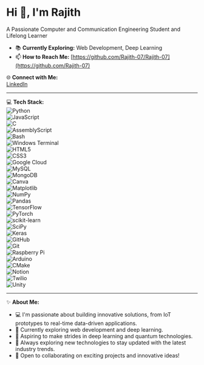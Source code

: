 # Hi 👋, I'm Rajith

A Passionate Computer and Communication Engineering Student and Lifelong Learner

- 📚 **Currently Exploring:** Web Development, Deep Learning
- 📫 **How to Reach Me:** [https://github.com/Rajith-07/Rajith-07](https://github.com/Rajith-07)

🌐 **Connect with Me:**  
[LinkedIn](https://www.linkedin.com/in/rajith-s-582697235/) <!-- Replace with your LinkedIn URL if applicable -->

---

💻 **Tech Stack:**  
![Python](https://img.shields.io/badge/Python-3776AB?style=flat-square&logo=python&logoColor=white)  
![JavaScript](https://img.shields.io/badge/JavaScript-F7DF1E?style=flat-square&logo=javascript&logoColor=black)  
![C](https://img.shields.io/badge/C-00599C?style=flat-square&logo=c&logoColor=white)  
![AssemblyScript](https://img.shields.io/badge/AssemblyScript-000000?style=flat-square&logo=assemblyscript&logoColor=white)  
![Bash](https://img.shields.io/badge/Bash-4EAA25?style=flat-square&logo=gnu-bash&logoColor=white)  
![Windows Terminal](https://img.shields.io/badge/Windows_Terminal-4CAF50?style=flat-square&logo=windows-terminal&logoColor=white)  
![HTML5](https://img.shields.io/badge/HTML5-E34F26?style=flat-square&logo=html5&logoColor=white)  
![CSS3](https://img.shields.io/badge/CSS3-1572B6?style=flat-square&logo=css3&logoColor=white)  
![Google Cloud](https://img.shields.io/badge/Google_Cloud-4285F4?style=flat-square&logo=google-cloud&logoColor=white)  
![MySQL](https://img.shields.io/badge/MySQL-4479A1?style=flat-square&logo=mysql&logoColor=white)  
![MongoDB](https://img.shields.io/badge/MongoDB-47A248?style=flat-square&logo=mongodb&logoColor=white)  
![Canva](https://img.shields.io/badge/Canva-00C4CC?style=flat-square&logo=canva&logoColor=white)  
![Matplotlib](https://img.shields.io/badge/Matplotlib-11557C?style=flat-square&logo=matplotlib&logoColor=white)  
![NumPy](https://img.shields.io/badge/NumPy-013243?style=flat-square&logo=numpy&logoColor=white)  
![Pandas](https://img.shields.io/badge/Pandas-150458?style=flat-square&logo=pandas&logoColor=white)  
![TensorFlow](https://img.shields.io/badge/TensorFlow-FF6F00?style=flat-square&logo=tensorflow&logoColor=white)  
![PyTorch](https://img.shields.io/badge/PyTorch-EE4C2C?style=flat-square&logo=pytorch&logoColor=white)  
![scikit-learn](https://img.shields.io/badge/scikit--learn-F7931E?style=flat-square&logo=scikit-learn&logoColor=white)  
![SciPy](https://img.shields.io/badge/SciPy-8CAAE6?style=flat-square&logo=scipy&logoColor=white)  
![Keras](https://img.shields.io/badge/Keras-D00000?style=flat-square&logo=keras&logoColor=white)  
![GitHub](https://img.shields.io/badge/GitHub-181717?style=flat-square&logo=github&logoColor=white)  
![Git](https://img.shields.io/badge/Git-F05032?style=flat-square&logo=git&logoColor=white)  
![Raspberry Pi](https://img.shields.io/badge/Raspberry_Pi-C51A4A?style=flat-square&logo=raspberry-pi&logoColor=white)  
![Arduino](https://img.shields.io/badge/Arduino-00979D?style=flat-square&logo=arduino&logoColor=white)  
![CMake](https://img.shields.io/badge/CMake-034F77?style=flat-square&logo=cmake&logoColor=white)  
![Notion](https://img.shields.io/badge/Notion-000000?style=flat-square&logo=notion&logoColor=white)  
![Twilio](https://img.shields.io/badge/Twilio-F22F46?style=flat-square&logo=twilio&logoColor=white)  
![Unity](https://img.shields.io/badge/Unity-000000?style=flat-square&logo=unity&logoColor=white)

---

✨ **About Me:**  
- 💻 I'm passionate about building innovative solutions, from IoT prototypes to real-time data-driven applications.  
- 🎯 Currently exploring web development and deep learning.  
- 🚀 Aspiring to make strides in deep learning and quantum technologies.  
- 🌱 Always exploring new technologies to stay updated with the latest industry trends.  
- 🤝 Open to collaborating on exciting projects and innovative ideas!
